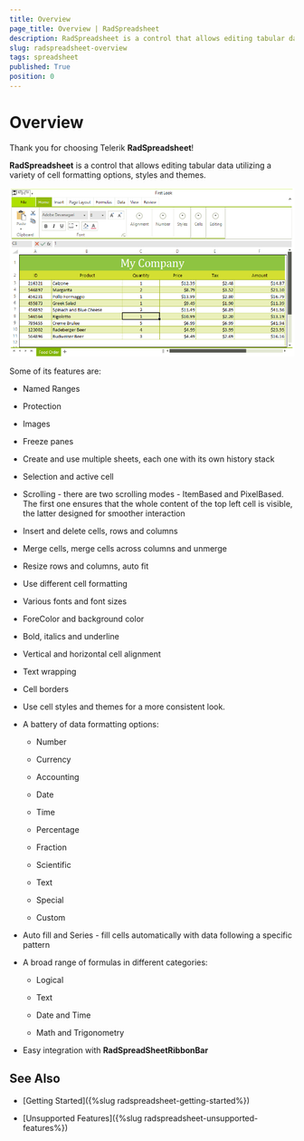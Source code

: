 ```yaml
---
title: Overview
page_title: Overview | RadSpreadsheet
description: RadSpreadsheet is a control that allows editing tabular data utilizing a variety of cell formatting options, styles and themes.
slug: radspreadsheet-overview
tags: spreadsheet
published: True
position: 0
---
```


# Overview

Thank you for choosing Telerik __RadSpreadsheet__!

__RadSpreadsheet__ is a control that allows editing tabular data utilizing a variety of cell formatting options, styles and themes. 

![Rad Spreadsheet Overview small](images/spreadsheet-overview001.png)

Some of its features are:

* Named Ranges

* Protection

* Images

* Freeze panes

* Create and use multiple sheets, each one with its own history stack

* Selection and active cell

* Scrolling - there are two scrolling modes - ItemBased and PixelBased. 
        	The first one ensures that the whole content of the top left cell is visible, the latter designed for smoother interaction

* Insert and delete cells, rows and columns

* Merge cells, merge cells across columns and unmerge

* Resize rows and columns, auto fit

* Use different cell formatting

* Various fonts and font sizes

* ForeColor and background color

* Bold, italics and underline

* Vertical and horizontal cell alignment

* Text wrapping

* Cell borders

* Use cell styles and themes for a more consistent look.

* A battery of data formatting options:

    - Number

    - Currency

    - Accounting

    - Date

    - Time

    - Percentage

    - Fraction

    - Scientific

    - Text

    - Special

    - Custom

* Auto fill and Series - fill cells automatically with data following a specific pattern

* A broad range of formulas in different categories:

    - Logical

    - Text

    - Date and Time

    - Math and Trigonometry

* Easy integration with __RadSpreadSheetRibbonBar__

## See Also

 * [Getting Started]({%slug radspreadsheet-getting-started%})

 * [Unsupported Features]({%slug radspreadsheet-unsupported-features%})
